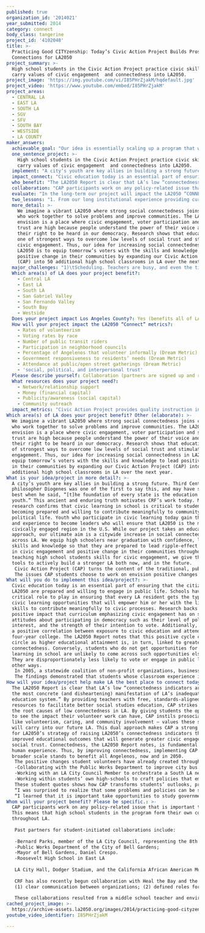 ```yaml
---
published: true
organization_id: '2014021'
year_submitted: 2014
category: connect
body_class: tangerine
project_id: '4102048'
title: >-
  Practicing Good CITYzenship: Today’s Civic Action Project Builds Prosocial
  Connections for LA2050
project_summary: >-
  High school students in the Civic Action Project practice civic skills and
  carry values of civic engagement  and connectedness into LA2050.
project_image: 'https://img.youtube.com/vi/I85PHrZjakM/hqdefault.jpg'
project_video: 'https://www.youtube.com/embed/I85PHrZjakM'
project_areas:
  - CENTRAL LA
  - EAST LA
  - SOUTH LA
  - SGV
  - SFV
  - SOUTH BAY
  - WESTSIDE
  - LA COUNTY
maker_answers:
  achievable_goal: "Our idea is essentially scaling up a program that we already have in place. We have already tested the waters, so to speak, and have found that teacher and student interest is high, and the prosocial impact of students pursing the civic actions they chose for their CAP projects is impressive.\r\n\r\nCRF developed CAP over the course of more than ten years of collaboration with high school Social Studies teachers, and has gained a network of more than 1200 CAP teachers nationwide, including 150 who teach in LA schools. Each of these LA teachers instructs roughly 100 students in different classes each term. This means that by recruiting 50 more LA teachers, we will implement our plan to empower 5,000 additional high school students to connect with peers and policy-makers to improve their communities though civic action.\r\n\r\nWe will recruit teachers via email outreach that emphasizes the newly enhanced CAP website, and highlights the expanded resources we are currently uploading. These resources will include both interactive and printable lesson plans, CAP Planners, teacher-created handouts, and a Civic Action Toolkit that helps students take action by offering tips on making phone calls, writing letters, and organizing events. Additionally, CAP continues to grow by word of mouth among LA teachers. We will use social media to encourage teachers who already follow CRF online to sign up to implement CAP, and we will tap into our rich existing in-school teacher network to further spread the word about CAP training opportunities.\r\n\r\nIn response to demand generated by our online and peer-to-peer teacher outreach, we will host CAP launch sessions for new teachers. Teachers receive $50 stipends to attend these afterschool sessions. We have the staff and experience to efficiently and effectively conduct this outreach and to run these trainings. Given that we already have 150 teachers in LA, if only one out of every three of these teachers successfully recruited a new CAP teacher at their school, that would provide the increase of 50 CAP teachers we propose.\r\n\r\nIn short, with funding from LA2050, our proposal is within the scope of both our organizational capacity and our institutional experience.\r\n"
  one_sentence_project: >-
    High school students in the Civic Action Project practice civic skills and
    carry values of civic engagement  and connectedness into LA2050.
  implement: "A city’s youth are key allies in building a strong future. Third Century Greek philosopher Diogenes was one of the first to say this, and may have said it best when he said, “[t]he foundation of every state is the education of its youth.” This ancient and enduring truth motivates CRF’s work today. Modern research confirms that civic learning in school is critical to students’ becoming prepared and willing to contribute meaningfully to community and political life. Youth who participate in civic learning today gain the skills and experience to become leaders who will ensure that LA2050 is the most civically engaged region in the U.S. While our project takes an educational approach, our ultimate aim is a citywide increase in social connectedness across LA. We equip high schoolers near graduation with confidence, leadership skills and knowledge so that they are prepared to lead ripple-effect increases in civic engagement and positive change in their communities throughout LA. By teaching high school students skills for civic engagement, we give them the tools to actively build a stronger LA both now, and in the future.\r\nCivic Action Project (CAP) turns the content of the traditional, public school US Government class into a learning experience that embraces the ideal of connectivity on many levels. CAP connects students to their communities and to their own ideals by asking them to identify issues that matter to them, and to back up their beliefs with focused action. CAP students identify a policy-related issue in their community that they want to impact. Students work with peers, get feedback from their teacher, and reach out to local government to create real change around the issue of their choice.\r\nThe issues CAP students choose to work on envision positive changes across a vast range of social issues including: environmental protection, child abuse, homelessness, public transportation, animal welfare, reproductive rights, cyberbullying, and traffic safety. Students learn the content of a traditional government course through the research they must do to determine the best way to tackle their real-world problem. 150 high school teachers in LA high schools currently teach CAP. By recruiting an additional 50 LA teachers, we will connect 5,000 more students to civic engagement via CAP each school year. CAP is a proven program with high teacher retention, so the benefits of our initiative would reach far beyond the 12 month grant timeline. "
  impact_connect: "Civic education today is an essential part of ensuring that the citizens of LA2050 are prepared and willing to engage in public life. Schools have a critical role to play in ensuring that every LA resident gets the type of civic learning opportunities that will empower him or her with the lifelong skills to contribute meaningfully to civic processes. Research backs up the positive impact that curriculum emphasizing civic engagement has on students’ attitudes about participating in democracy such as their level of political interest, and the strength of their intention to vote. Additionally, there is a positive correlation between exposure to civic education and attendance at a four-year college. The LA2050 Report notes that this positive cycle comes full circle as higher educational attainment is, in turn, linked to greater social connectedness. Conversely, students who do not get opportunities for civic learning in school are unlikely to come across such opportunities elsewhere. They are disproportionately less likely to vote or engage in public life in other ways.\r\nIn 2005, a statewide coalition of non-profit organizations, business, and government-affiliated groups worked with funding from the Carnegie Corporation of New York, the Annenberg Foundation, and the W.R. Hearst Foundation to conduct an indepth survey on the impact of civic education in California on graduating seniors. The study surveyed 2,366 high school seniors who had completed the 12th grade government course mandated by the California History/ Social Science Framework and Standards. Students were selected from a range of schools to reflect California’s socioeconomic differences and racial diversity, and the study took differences in students’ classroom experiences in government and civics into account.\r\nThe findings demonstrated that students whose classroom experience included interactive learning, exposure to diversity, and opportunities to practice civic skills were increasingly likely to become adults who prioritize civic participation, are committed to informed voting, and confident in their political knowledge. Citizens with these attitudes have greater social and political trust. By engaging students in project-based learning and requiring collaboration between peers, CAP is a program that not only helps students build prosocial connections today by making real improvements in their communities, but also sets young citizens on a path towards meaningful lifelong civic participation.\r\n"
  who_benefit: "The LA2050 Report is clear that LA’s low “connectedness indicators are perhaps the most concrete (and disheartening) manifestation of LA’s inadequate education system.” By providing teachers with free, standards-aligned resources to facilitate better social studies education, CAP strikes at one of the root causes of low connectedness in LA. By giving students the opportunity to see the impact their volunteer work can have, CAP instils prosocial values like volunteerism, caring, and community involvement – values these students will carry into our future LA. This dual approach makes CAP a strong partner for LA2050’s strategy of raising LA2050’s connectedness indicators through improved educational outcomes that will generate greater civic engagement and social trust. Connectedness, the LA2050 Report notes, is fundamental to the human experience. Thus, by improving connectedness, implementing CAP on a broader scale stands to benefit all Angelenos, now and in 2050.\r\nThe positive changes student volunteers have already created through CAP show the tremendous power of students to shape our communities for the better today. Recent CAP student achievements include:\r\n-Collaborating with the Public Works Department to improve city bus routes to increase efficiency and reduce traffic congestion;\r\n-Working with an LA City Council Member to orchestrate a South LA neighborhood clean-up;\r\n-Working within students’ own high-schools to craft policies that embody students’ voices on campus issues including discipline, tardy policies, student health issues, and recycling.\r\nThese student quotes shows how CAP transforms students’ outlooks, preparing them to become adults with the skills and knowledge to make meaningful contributions to civic society and their communities:\r\n“I was surprised to realize that some problems and policies can be solved by students and there is no reason to sit and wait for change. Even students have the power to make a difference.”\r\n“I learned that it is important take opportunities to study governmental policy in the first person, as is provided through the completion of a Civic Action Project, so that students may understand the necessity for citizens to participate in their government. The government cannot take care of every aspect, as it has limited awareness. It is therefore the responsibility of the citizens to finally bring forth the changes they need. Experiencing such a civic action project gives students the experience to do so.\""
  collaboration: "CAP participants work on any policy-related issue that is important to them. This means that high school students in the program form their own connections throughout LA. \r\n\r\nPast partners for student-initiated collaborations include: \r\n\r\n-Bernard Parks, member of the LA City Council, representing the 8th District in South LA;\r\n-Public Works Department of the City of Bell Gardens;\r\n-Mayor of Bell Gardens, Daniel Crespo.\r\n-Roosevelt High School in East LA\r\n\r\nLA City Hall, Dodger Stadium, and the California African American Museum have been past key collaborators for CAP by providing locations for CAP Showcases where students have shared their civic actions with the community and media.\r\n\r\nCRF has also recently begun collaboration with Heal the Bay and the CA Coastal Commission to equip students with skills to address environmental concerns. In these partnerships, Heal the Bay and the Coastal Commission will provide students and teachers with scientifically accurate information and opportunities to study, observe, and interact with the LA coast. CRF will provide teacher trainings for environmental science teachers and other educators recruited by HtB and the Coastal Commission, and will provide classroom support for implementing CAP with a focus on environmental issues. Three factors critical to the success of these collaborations are as follows: \r\n(1) clear communication between organizations; (2) defined roles for each partner specific to that organization’s expertise – for CRF this is providing civic engagement education via CAP, for the environmental groups, this is providing their expertise on environmental stewardship and issues specific to our region; (3) mutual respect for and understanding of each partner’s mission.\r\n\r\nThese collaborations resulted from a middle school teacher and environmental advocate contacting CRF based on the strength of our reputation for balanced, impactful curricula that teach students how to respectfully engage with peers, opponents, and policymakers to effectively advocate for the issues they care about. The results of this interdisciplinary initiative have the potential to make LA2050 not only one of the most civically engaged regions in the U.S., but also to help ensure that the next generation of environmental stewards are prepared to defend  our LA coastline. The future health of our water and of the many different communities that depend on this unique ecosystem depends on the civic engagement skills CAP students develop today."
  evaluate: "In the long-term our project will impact the LA2050 “CONNECT” metrics listed above. In the short-term, we will measure our success according to the following metrics:\r\n\r\n1)\tTeacher evaluations to gauge the impact of CAP on their instructional practices in terms of implementing research-based practices on civic engagement.\r\n\r\n2)\tStudent evaluations to gauge the impact of CAP on their own civic learning and accomplishments in addressing their chosen community issue, as well as on teacher implementation of research-based practices.\r\n\r\n3)\tNumbers of teachers and students who participate in this initiative will be tracked through attendance at teacher trainings, number of students each teacher reached, CAP Showcase attendance, and teacher and student registrations on the CAP website.\r\n"
  two_lessons: "1. From our long institutional experience providing curricular resources to support Social Studies teachers, we have learned that engaging students in real-world problem solving, not just telling them how important it is to be civically involved, is critical to these students’ developing the skills to contribute meaningfully to civic processes, both in the short-term, and in the future as adult citizens. The CAP program lets students pursue this kind of problem solving and to learn experientially how local government works as they address a real-world issue. We have learned that in the context of the opportunity to take real action, students are eager to dive into the content of a civics/ government course, material that is stereotypically thought of as a snooze-fest. We hope to offer the CAP experience to as many LA students as we can to ensure that as many current and future Angelenos as possible may benefit from the real changes and improvements CAP participants achieve for their communities. Our experience has also taught us that it is important to convince teachers to let their students start on their CAP projects early in the course so that students have the time to actually make a difference.\r\n\r\n2. Public schools play an essential role in educating the next generation of citizens. The 2003 report sponsored by Carnegie Corporation of New York and CIRCLE: The Center for Information and Research on Civic Learning and Engagement, “The Civic Mission of Schools” states that “[s]chools are the only institutions with the capacity and mandate to reach virtually every young person in the country. Of all institutions, schools are the most systematically and directly responsible for imparting citizen norms.” (Pg. 12).  In response to these findings, CAP is a program designed for classrooms, although its true aim - fostering greater social connectedness via increased rates of volunteerism, voter turnout, and involvement in neighborhood and community governance – extends far beyond classroom walls.\r\n"
  more_detail: >-
    We imagine a vibrant LA2050 where strong social connectedness joins citizens
    who work together to solve problems and improve communities. The LA2050 we
    envision is a place where civic engagement, voter participation and social
    trust are high because people understand the power of their voice and claim
    their right to be heard in our democracy. Research shows that education is
    one of strongest ways to overcome low levels of social trust and stimulate
    civic engagement. Thus, our idea for increasing social connectedness in
    LA2050 is to equip tomorrow’s voters with the skills and knowledge to lead
    positive change in their communities by expanding our Civic Action Project
    (CAP) into 50 additional high school classrooms in LA over the next year. 
  major_challenges: "1)\tScheduling. Teachers are busy, and even the time commitment required to attend an after school CAP implementation training may be a barrier to some teachers’ choosing to implement CAP. We have found that offering $50.00 stipends to help teachers cover additional expenses (such as childcare, transportation, etc.) they may incur related to attending a CAP training helps increase attendance at training sessions and implementation of CAP. Additionally, to minimize schedule conflicts, we will poll teachers for their preferred training times, and coordinate our planned training sessions with LAUSD calendars.\r\n\r\n2)\tUnequal access to technology. Not all classrooms in LAUSD have the technology to implement CAP and take advantage of the online program offerings. However, because CAP depends on critical thinking and real world action, we have taken steps to ensure that even classrooms with lower levels of access to technology can use CAP curriculum. Participating teachers can access printable versions of all our materials on the CAP website. \r\n"
  Which area(s) of LA does your project benefit?:
    - Central LA
    - East LA
    - South LA
    - San Gabriel Valley
    - San Fernando Valley
    - South Bay
    - Westside
  Does your project impact Los Angeles County?: Yes (benefits all of LA County)
  How will your project impact the LA2050 “Connect” metrics?:
    - Rates of volunteerism
    - Voting rates by race
    - Number of public transit riders
    - Participation in neighborhood councils
    - Percentage of Angelenos that volunteer informally (Dream Metric)
    - Government responsiveness to residents’ needs (Dream Metric)
    - Attendance at public/open street gatherings (Dream Metric)
    - 'social, political, and interpersonal trust'
  Please describe yourself: Collaboration (partners are signed up and ready to hit the ground running!)
  What resources does your project need?:
    - Network/relationship support
    - Money (financial capital)
    - Publicity/awareness (social capital)
    - Community outreach
  impact_metrics: "Civic Action Project provides quality instruction in government and social studies with an emphasis on participatory learning. Numerous studies, including the 2005 study we refer to in response to the prompt above (regarding how our proposal will make LA the best place to connect today and in 2050), have shown that this kind of curricular content has a demonstrable positive effect on students’ future behaviors and outlooks on civic engagement. Based on this research, we can confidently state that implementing CAP in 50 additional classrooms in the LA area will lead to increased volunteering, increased participation at public meetings and on neighborhood councils, as well as increased voter turnout despite statistical predictions based on race.\r\n\r\nCRF has served youth in the LA area and across the nation for more than 50 years. Civic Action Project, with its strong online learning component, is obviously a newer addition to our program offerings. Since its founding, all of CRF’s mission-driven programs have emphasized nonpartisan civic education and the importance of participation in democracy. Collectively, these programs have changed the lives of more than one million Los Angeles students over the last half-century. CRF alumni have gone on to become judges, public servants, and business and community leaders. Because CAP is a younger sibling to existing CRF programs, we have yet to fully experience impact of this uniquely potent program\r\n"
Which area(s) of LA does your project benefit? Other (elaborate): >-
  We imagine a vibrant LA2050 where strong social connectedness joins citizens
  who work together to solve problems and improve communities. The LA2050 we
  envision is a place where civic engagement, voter participation and social
  trust are high because people understand the power of their voice and claim
  their right to be heard in our democracy. Research shows that education is one
  of strongest ways to overcome low levels of social trust and stimulate civic
  engagement. Thus, our idea for increasing social connectedness in LA2050 is to
  equip tomorrow’s voters with the skills and knowledge to lead positive change
  in their communities by expanding our Civic Action Project (CAP) into 50
  additional high school classrooms in LA over the next year.
What is your idea/project in more detail?: >-
  A city’s youth are key allies in building a strong future. Third Century Greek
  philosopher Diogenes was one of the first to say this, and may have said it
  best when he said, “[t]he foundation of every state is the education of its
  youth.” This ancient and enduring truth motivates CRF’s work today. Modern
  research confirms that civic learning in school is critical to students’
  becoming prepared and willing to contribute meaningfully to community and
  political life. Youth who participate in civic learning today gain the skills
  and experience to become leaders who will ensure that LA2050 is the most
  civically engaged region in the U.S. While our project takes an educational
  approach, our ultimate aim is a citywide increase in social connectedness
  across LA. We equip high schoolers near graduation with confidence, leadership
  skills and knowledge so that they are prepared to lead ripple-effect increases
  in civic engagement and positive change in their communities throughout LA. By
  teaching high school students skills for civic engagement, we give them the
  tools to actively build a stronger LA both now, and in the future.
   Civic Action Project (CAP) turns the content of the traditional, public school US Government class into a learning experience that embraces the ideal of connectivity on many levels. CAP connects students to their communities and to their own ideals by asking them to identify issues that matter to them, and to back up their beliefs with focused action. CAP students identify a policy-related issue in their community that they want to impact. Students work with peers, get feedback from their teacher, and reach out to local government to create real change around the issue of their choice.
   The issues CAP students choose to work on envision positive changes across a vast range of social issues including: environmental protection, child abuse, homelessness, public transportation, animal welfare, reproductive rights, cyberbullying, and traffic safety. Students learn the content of a traditional government course through the research they must do to determine the best way to tackle their real-world problem. 150 high school teachers in LA high schools currently teach CAP. By recruiting an additional 50 LA teachers, we will connect 5,000 more students to civic engagement via CAP each school year. CAP is a proven program with high teacher retention, so the benefits of our initiative would reach far beyond the 12 month grant timeline.
What will you do to implement this idea/project?: >-
  Civic education today is an essential part of ensuring that the citizens of
  LA2050 are prepared and willing to engage in public life. Schools have a
  critical role to play in ensuring that every LA resident gets the type of
  civic learning opportunities that will empower him or her with the lifelong
  skills to contribute meaningfully to civic processes. Research backs up the
  positive impact that curriculum emphasizing civic engagement has on students’
  attitudes about participating in democracy such as their level of political
  interest, and the strength of their intention to vote. Additionally, there is
  a positive correlation between exposure to civic education and attendance at a
  four-year college. The LA2050 Report notes that this positive cycle comes full
  circle as higher educational attainment is, in turn, linked to greater social
  connectedness. Conversely, students who do not get opportunities for civic
  learning in school are unlikely to come across such opportunities elsewhere.
  They are disproportionately less likely to vote or engage in public life in
  other ways.
   In 2005, a statewide coalition of non-profit organizations, business, and government-affiliated groups worked with funding from the Carnegie Corporation of New York, the Annenberg Foundation, and the W.R. Hearst Foundation to conduct an indepth survey on the impact of civic education in California on graduating seniors. The study surveyed 2,366 high school seniors who had completed the 12th grade government course mandated by the California History/ Social Science Framework and Standards. Students were selected from a range of schools to reflect California’s socioeconomic differences and racial diversity, and the study took differences in students’ classroom experiences in government and civics into account.
   The findings demonstrated that students whose classroom experience included interactive learning, exposure to diversity, and opportunities to practice civic skills were increasingly likely to become adults who prioritize civic participation, are committed to informed voting, and confident in their political knowledge. Citizens with these attitudes have greater social and political trust. By engaging students in project-based learning and requiring collaboration between peers, CAP is a program that not only helps students build prosocial connections today by making real improvements in their communities, but also sets young citizens on a path towards meaningful lifelong civic participation.
How will your idea/project help make LA the best place to connect today? In LA2050?: >-
  The LA2050 Report is clear that LA’s low “connectedness indicators are perhaps
  the most concrete (and disheartening) manifestation of LA’s inadequate
  education system.” By providing teachers with free, standards-aligned
  resources to facilitate better social studies education, CAP strikes at one of
  the root causes of low connectedness in LA. By giving students the opportunity
  to see the impact their volunteer work can have, CAP instils prosocial values
  like volunteerism, caring, and community involvement – values these students
  will carry into our future LA. This dual approach makes CAP a strong partner
  for LA2050’s strategy of raising LA2050’s connectedness indicators through
  improved educational outcomes that will generate greater civic engagement and
  social trust. Connectedness, the LA2050 Report notes, is fundamental to the
  human experience. Thus, by improving connectedness, implementing CAP on a
  broader scale stands to benefit all Angelenos, now and in 2050.
   The positive changes student volunteers have already created through CAP show the tremendous power of students to shape our communities for the better today. Recent CAP student achievements include:
   -Collaborating with the Public Works Department to improve city bus routes to increase efficiency and reduce traffic congestion;
   -Working with an LA City Council Member to orchestrate a South LA neighborhood clean-up;
   -Working within students’ own high-schools to craft policies that embody students’ voices on campus issues including discipline, tardy policies, student health issues, and recycling.
   These student quotes shows how CAP transforms students’ outlooks, preparing them to become adults with the skills and knowledge to make meaningful contributions to civic society and their communities:
   “I was surprised to realize that some problems and policies can be solved by students and there is no reason to sit and wait for change. Even students have the power to make a difference.”
   “I learned that it is important take opportunities to study governmental policy in the first person, as is provided through the completion of a Civic Action Project, so that students may understand the necessity for citizens to participate in their government. The government cannot take care of every aspect, as it has limited awareness. It is therefore the responsibility of the citizens to finally bring forth the changes they need. Experiencing such a civic action project gives students the experience to do so."
Whom will your project benefit? Please be specific.: >-
  CAP participants work on any policy-related issue that is important to them.
  This means that high school students in the program form their own connections
  throughout LA. 
   
   Past partners for student-initiated collaborations include: 
   
   -Bernard Parks, member of the LA City Council, representing the 8th District in South LA;
   -Public Works Department of the City of Bell Gardens;
   -Mayor of Bell Gardens, Daniel Crespo.
   -Roosevelt High School in East LA
   
   LA City Hall, Dodger Stadium, and the California African American Museum have been past key collaborators for CAP by providing locations for CAP Showcases where students have shared their civic actions with the community and media.
   
   CRF has also recently begun collaboration with Heal the Bay and the CA Coastal Commission to equip students with skills to address environmental concerns. In these partnerships, Heal the Bay and the Coastal Commission will provide students and teachers with scientifically accurate information and opportunities to study, observe, and interact with the LA coast. CRF will provide teacher trainings for environmental science teachers and other educators recruited by HtB and the Coastal Commission, and will provide classroom support for implementing CAP with a focus on environmental issues. Three factors critical to the success of these collaborations are as follows: 
   (1) clear communication between organizations; (2) defined roles for each partner specific to that organization’s expertise – for CRF this is providing civic engagement education via CAP, for the environmental groups, this is providing their expertise on environmental stewardship and issues specific to our region; (3) mutual respect for and understanding of each partner’s mission.
   
   These collaborations resulted from a middle school teacher and environmental advocate contacting CRF based on the strength of our reputation for balanced, impactful curricula that teach students how to respectfully engage with peers, opponents, and policymakers to effectively advocate for the issues they care about. The results of this interdisciplinary initiative have the potential to make LA2050 not only one of the most civically engaged regions in the U.S., but also to help ensure that the next generation of environmental stewards are prepared to defend our LA coastline. The future health of our water and of the many different communities that depend on this unique ecosystem depends on the civic engagement skills CAP students develop today.
cached_project_image: >-
  https://archive-assets.la2050.org/images/2014/practicing-good-cityzenship-todays-civic-action-project-builds-prosocial-connections-for-la2050/img.youtube.com/vi/I85PHrZjakM/hqdefault.jpg
youtube_video_identifier: I85PHrZjakM

---
```

